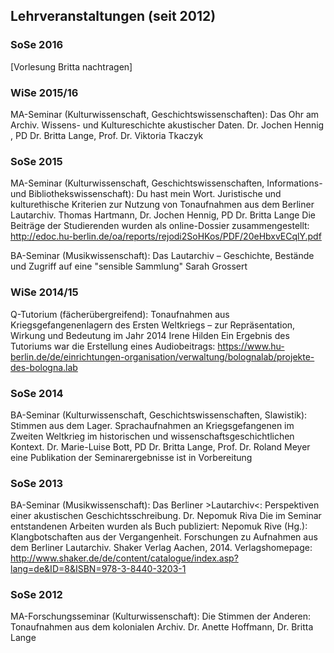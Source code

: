 ## Lehrveranstaltungen (seit 2012)


### SoSe 2016
[Vorlesung Britta nachtragen]

### WiSe 2015/16

MA-Seminar (Kulturwissenschaft, Geschichtswissenschaften): Das Ohr am Archiv. Wissens- und Kultureschichte akustischer Daten.
Dr. Jochen Hennig , PD Dr. Britta Lange, Prof. Dr. Viktoria Tkaczyk

### SoSe 2015

MA-Seminar (Kulturwissenschaft, Geschichtswissenschaften, Informations- und Bibliothekswissenschaft): Du hast mein Wort. Juristische und kulturethische Kriterien zur Nutzung von Tonaufnahmen aus dem Berliner Lautarchiv.
Thomas Hartmann, Dr. Jochen Hennig, PD Dr. Britta Lange
Die Beiträge der Studierenden wurden als online-Dossier zusammengestellt: http://edoc.hu-berlin.de/oa/reports/rejodi2SoHKos/PDF/20eHbxvECqlY.pdf

BA-Seminar (Musikwissenschaft): Das Lautarchiv – Geschichte, Bestände und Zugriff auf eine "sensible Sammlung"
Sarah Grossert

### WiSe 2014/15

Q-Tutorium (fächerübergreifend): Tonaufnahmen aus Kriegsgefangenenlagern des Ersten Weltkriegs 
– zur Repräsentation, Wirkung und Bedeutung im Jahr 2014
Irene Hilden
Ein Ergebnis des Tutoriums war die Erstellung eines Audiobeitrags: https://www.hu-berlin.de/de/einrichtungen-organisation/verwaltung/bolognalab/projekte-des-bologna.lab

### SoSe 2014

BA-Seminar (Kulturwissenschaft, Geschichtswissenschaften, Slawistik): Stimmen aus dem Lager. Sprachaufnahmen an Kriegsgefangenen im Zweiten Weltkrieg im historischen und wissenschaftsgeschichtlichen Kontext.
Dr. Marie-Luise Bott, PD Dr. Britta Lange, Prof. Dr. Roland Meyer
eine Publikation der Seminarergebnisse ist in Vorbereitung 

### SoSe 2013

BA-Seminar (Musikwissenschaft): Das Berliner >Lautarchiv<: Perspektiven einer akustischen Geschichtsschreibung.
Dr. Nepomuk Riva
Die im Seminar entstandenen Arbeiten wurden als Buch publiziert: 
Nepomuk Rive (Hg.): Klangbotschaften aus der Vergangenheit. Forschungen zu Aufnahmen aus dem Berliner Lautarchiv. Shaker Verlag Aachen, 2014. 
Verlagshomepage: http://www.shaker.de/de/content/catalogue/index.asp?lang=de&ID=8&ISBN=978-3-8440-3203-1

### SoSe 2012

MA-Forschungsseminar (Kulturwissenschaft): Die Stimmen der Anderen: Tonaufnahmen aus dem kolonialen Archiv.
Dr. Anette Hoffmann, Dr. Britta Lange
